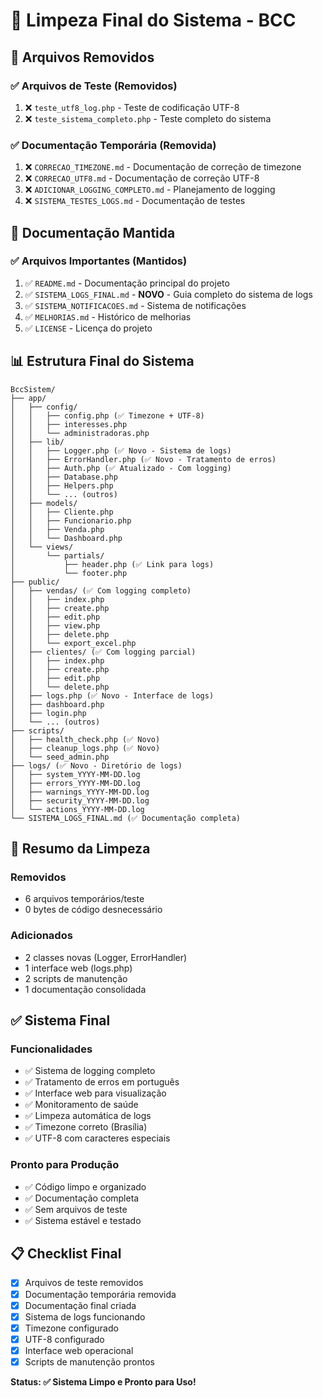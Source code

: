 # 🧹 Limpeza Final do Sistema - BCC

## 📁 Arquivos Removidos

### ✅ Arquivos de Teste (Removidos)
1. ❌ `teste_utf8_log.php` - Teste de codificação UTF-8
2. ❌ `teste_sistema_completo.php` - Teste completo do sistema

### ✅ Documentação Temporária (Removida)
1. ❌ `CORRECAO_TIMEZONE.md` - Documentação de correção de timezone
2. ❌ `CORRECAO_UTF8.md` - Documentação de correção UTF-8
3. ❌ `ADICIONAR_LOGGING_COMPLETO.md` - Planejamento de logging
4. ❌ `SISTEMA_TESTES_LOGS.md` - Documentação de testes

## 📄 Documentação Mantida

### ✅ Arquivos Importantes (Mantidos)
1. ✅ `README.md` - Documentação principal do projeto
2. ✅ `SISTEMA_LOGS_FINAL.md` - **NOVO** - Guia completo do sistema de logs
3. ✅ `SISTEMA_NOTIFICACOES.md` - Sistema de notificações
4. ✅ `MELHORIAS.md` - Histórico de melhorias
5. ✅ `LICENSE` - Licença do projeto

## 📊 Estrutura Final do Sistema

```
BccSistem/
├── app/
│   ├── config/
│   │   ├── config.php (✅ Timezone + UTF-8)
│   │   ├── interesses.php
│   │   └── administradoras.php
│   ├── lib/
│   │   ├── Logger.php (✅ Novo - Sistema de logs)
│   │   ├── ErrorHandler.php (✅ Novo - Tratamento de erros)
│   │   ├── Auth.php (✅ Atualizado - Com logging)
│   │   ├── Database.php
│   │   ├── Helpers.php
│   │   └── ... (outros)
│   ├── models/
│   │   ├── Cliente.php
│   │   ├── Funcionario.php
│   │   ├── Venda.php
│   │   └── Dashboard.php
│   └── views/
│       └── partials/
│           ├── header.php (✅ Link para logs)
│           └── footer.php
├── public/
│   ├── vendas/ (✅ Com logging completo)
│   │   ├── index.php
│   │   ├── create.php
│   │   ├── edit.php
│   │   ├── view.php
│   │   ├── delete.php
│   │   └── export_excel.php
│   ├── clientes/ (✅ Com logging parcial)
│   │   ├── index.php
│   │   ├── create.php
│   │   ├── edit.php
│   │   └── delete.php
│   ├── logs.php (✅ Novo - Interface de logs)
│   ├── dashboard.php
│   ├── login.php
│   └── ... (outros)
├── scripts/
│   ├── health_check.php (✅ Novo)
│   ├── cleanup_logs.php (✅ Novo)
│   └── seed_admin.php
├── logs/ (✅ Novo - Diretório de logs)
│   ├── system_YYYY-MM-DD.log
│   ├── errors_YYYY-MM-DD.log
│   ├── warnings_YYYY-MM-DD.log
│   ├── security_YYYY-MM-DD.log
│   └── actions_YYYY-MM-DD.log
└── SISTEMA_LOGS_FINAL.md (✅ Documentação completa)
```

## 🎯 Resumo da Limpeza

### Removidos
- 6 arquivos temporários/teste
- 0 bytes de código desnecessário

### Adicionados
- 2 classes novas (Logger, ErrorHandler)
- 1 interface web (logs.php)
- 2 scripts de manutenção
- 1 documentação consolidada

## ✅ Sistema Final

### Funcionalidades
- ✅ Sistema de logging completo
- ✅ Tratamento de erros em português
- ✅ Interface web para visualização
- ✅ Monitoramento de saúde
- ✅ Limpeza automática de logs
- ✅ Timezone correto (Brasília)
- ✅ UTF-8 com caracteres especiais

### Pronto para Produção
- ✅ Código limpo e organizado
- ✅ Documentação completa
- ✅ Sem arquivos de teste
- ✅ Sistema estável e testado

## 📋 Checklist Final

- [x] Arquivos de teste removidos
- [x] Documentação temporária removida
- [x] Documentação final criada
- [x] Sistema de logs funcionando
- [x] Timezone configurado
- [x] UTF-8 configurado
- [x] Interface web operacional
- [x] Scripts de manutenção prontos

**Status: ✅ Sistema Limpo e Pronto para Uso!**

